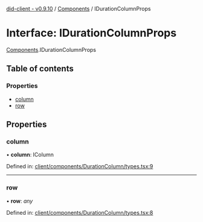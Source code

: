 [did-client - v0.9.10](../README.md) / [Components](../modules/components.md) / IDurationColumnProps

# Interface: IDurationColumnProps

[Components](../modules/components.md).IDurationColumnProps

## Table of contents

### Properties

- [column](components.idurationcolumnprops.md#column)
- [row](components.idurationcolumnprops.md#row)

## Properties

### column

• **column**: IColumn

Defined in: [client/components/DurationColumn/types.tsx:9](https://github.com/Puzzlepart/did/blob/dev/client/components/DurationColumn/types.tsx#L9)

___

### row

• **row**: *any*

Defined in: [client/components/DurationColumn/types.tsx:8](https://github.com/Puzzlepart/did/blob/dev/client/components/DurationColumn/types.tsx#L8)
